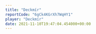```yaml
---
title: "Deckmír"
reportCode: "6gCk4KGrXh7WqHY1"
player: "Deckmír"
date: 2021-11-10T19:47:04.454000+00:00
---
```

